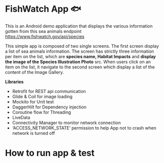 # FishWatch App :fish:

This is an Android demo application that displays the various information gotten from this sea animals endpoint https://www.fishwatch.gov/api/species            

This simple app is composed of two single screens. The first screen display a list of sea animals information.
The screen has strictly three information per item on the list, which are  **species name, Habitat Impacts** and **display the image of the Species Illustration Photo** src. When users click on an item on the list, it navigate to the second screen which display a list of the content of the Image Gallery. 

**Libraries**
* Retrofit for REST api communication
* Glide & Coil for image loading
* Mockito for Unit test
* DaggerHilt for Dependency injection
* Coroutine flow for Threading
* LiveData
* Connectivity Manager to monitor network connection
* ‘ACCESS_NETWORK_STATE’ permission to help App not to crash when network is turned off 




# How to run app & test
